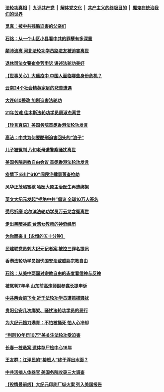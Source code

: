 ####  [法轮功真相](../../../../basic/blob/master/README.md?t=06220431) &nbsp;|&nbsp; [九评共产党](../../../../9ping.md/blob/master/README.md?t=06220431) &nbsp;|&nbsp; [解体党文化](../../../../jtdwh.md/blob/master/README.md?t=06220431)  &nbsp;|&nbsp; [共产主义的终极目的](../../../../gczydzjmd.md/blob/master/README.md?t=06220431) &nbsp;|&nbsp; [魔鬼在统治我们的世界](../../../../mgztzwmdsj.md/blob/master/README.md?t=06220431) 

#### [觅真：被中共残酷迫害的父亲们](../pages/prog424/a102876156.md?t=06220431) 

#### [石铭：从一个山区小县看中共的罪孽有多深重](../pages/prog424/a102876150.md?t=06220431) 

#### [颠沛流离 河北法轮功学员路进友被迫害离世](../pages/prog424/a102875543.md?t=06220431) 

#### [退休司法女警崔会芳申诉 讲述法轮功美好](../pages/prog424/a102875416.md?t=06220431) 

#### [【世事关心】大瘟疫中 中国人面临哪些身份危机？](../pages/prog424/a102874644.md?t=06220431) 

#### [云南24个社会精英家庭的悲苦遭遇](../pages/prog424/a102874714.md?t=06220431) 

#### [大连610整改 加剧迫害法轮功](../pages/prog424/a102874147.md?t=06220431) 

#### [21年苦难 佳木斯法轮功学员周淑杰离世](../pages/prog424/a102873864.md?t=06220431) 

#### [【珍言真语】美国务院首邀香港法轮功发言](../pages/prog424/a102872871.md?t=06220431) 

#### [高洁：中共为何要酷刑迫害回头的“浪子”](../pages/prog424/a102872551.md?t=06220431) 

#### [儿子被冤判 八旬老母遭警察骚扰离世](../pages/prog424/a102872174.md?t=06220431) 

#### [美国务院宗教自由会议 首邀香港法轮功发言](../pages/prog424/a102872317.md?t=06220431) 

#### [疫情下 四川“610”闯民宅肆意蒐查抢劫](../pages/prog424/a102872137.md?t=06220431) 

#### [风华正茂陷冤狱 哈医大原主治医生再遭绑架](../pages/prog424/a102872059.md?t=06220431) 

#### [英文大纪元发起“拒绝中共”倡议 全球10万人签名](../pages/prog424/a102871657.md?t=06220431) 

#### [受尽折磨 哈尔滨法轮功学员万云龙含冤离世](../pages/prog424/a102871320.md?t=06220431) 

#### [走出黑暗谷底 台湾女教师的神奇经历](../pages/prog424/a102871310.md?t=06220431) 

#### [为你而来 II【永恒的五十分钟】](../pages/prog424/a102865179.md?t=06220431) 

#### [民建联党员刺大纪元记者案 被控三罪名提讯](../pages/prog424/a102871169.md?t=06220431) 

#### [香港法轮功学员担忧国安法或威胁宗教自由](../pages/prog424/a102871017.md?t=06220431) 

#### [石铭：从美中两国对宗教自由的态度看信神与反神](../pages/prog424/a102870822.md?t=06220431) 

#### [被冤判7年半 山东前高炮师副参谋长提申诉](../pages/prog424/a102870742.md?t=06220431) 

#### [中共两会前下令 近千法轮功学员遭抓捕骚扰](../pages/prog424/a102870712.md?t=06220431) 

#### [贵阳公安几次绑架、骚扰法轮功学员的恶行](../pages/prog424/a102869179.md?t=06220431) 

#### [为大纪元挡刀港青：不怕被捅死 怕人心冷却](../pages/prog424/a102870231.md?t=06220431) 

#### [“判刑10年罚10万”美关注法轮功受迫害](../pages/prog424/a102870102.md?t=06220431) 

#### [长春一桩悬案 遗体存尸检中心16年](../pages/prog424/a102869995.md?t=06220431) 

#### [王友群：江泽民的“接班人”终于浮出水面？](../pages/prog424/a102870047.md?t=06220431) 

#### [中共活摘人体器官 美国务院收录三大调查](../pages/prog424/a102869803.md?t=06220431) 

#### [【役情最前线】大纪元印刷厂纵火案 列入美国报告](../pages/prog424/a102869800.md?t=06220431) 

